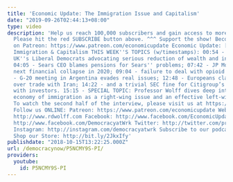 ```yaml
---
title: 'Economic Update: The Immigration Issue and Capitalism'
date: "2019-09-26T02:44:13+08:00"
type: video
description: 'Help us reach 100,000 subscribers and gain access to more studio time!
  Please hit the red SUBSCRIBE button above. ^^^ Support the show! Become an EU patron
  on Patreon: https://www.patreon.com/economicupdate Economic Update: [S8 E16] The
  Immigration & Capitalism THIS WEEK''S TOPICS (w/timestamps): 00:54 - Updates on
  UK''s Liberal Democrats advocating serious reduction of wealth and income inequality;
  04:05 - Sears CEO blames pensions for Sears'' problems; 07:42 - JP Morgan predicts
  next financial collapse in 2020; 09:04 - failure to deal with opioid crisis; 11:30
  - G-20 meeting in Argentina evades real issues; 12:48 - Europeans clash with U.S.
  over trade with Iran; 14:22 - and a trivial SEC fine for Citigroup’s dishonesty
  with investors. 15:15 - SPECIAL TOPIC: Professor Wolff dives deep into the political
  economy of immigration as a right-wing issue and an effective left-wing response.
  To watch the second half of the interview, please visit us at https://www.patreon.com/economicupdate
  Follow us ONLINE: Patreon: https://www.patreon.com/economicupdate Websites: http://www.democracyatwork.info/economicupdate
  http://www.rdwolff.com Facebook: http://www.facebook.com/EconomicUpdate http://www.facebook.com/RichardDWolff
  http://www.facebook.com/DemocracyatWrk Twitter: http://twitter.com/profwolff http://twitter.com/democracyatwrk
  Instagram: http://instagram.com/democracyatwrk Subscribe to our podcast: http://economicupdate.libsyn.com
  Shop our Store: http://bit.ly/2JkxIfy'
publishdate: "2018-10-15T13:22:25.000Z"
url: /democracynow/P5NCMY9S-PI/
providers:
  youtube:
    id: P5NCMY9S-PI
---
```

